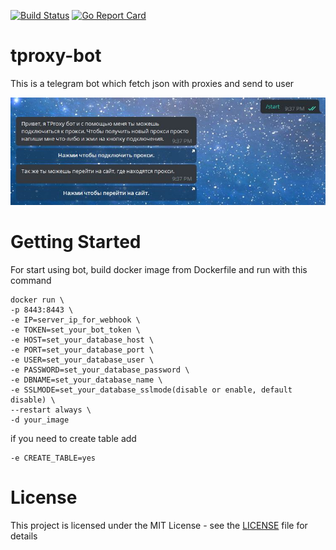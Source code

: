 [![Build Status](https://travis-ci.org/trigun117/tproxy-bot.svg?branch=master)](https://travis-ci.org/trigun117/tproxy-bot) [![Go Report Card](https://goreportcard.com/badge/github.com/trigun117/tproxy-bot)](https://goreportcard.com/report/github.com/trigun117/tproxy-bot)

# tproxy-bot

This is a telegram bot which fetch json with proxies and send to user

![example work of bot](https://github.com/trigun117/tproxy-bot/blob/master/image.JPG)

# Getting Started

For start using bot, build docker image from Dockerfile and run with this command
```
docker run \
-p 8443:8443 \
-e IP=server_ip_for_webhook \
-e TOKEN=set_your_bot_token \
-e HOST=set_your_database_host \
-e PORT=set_your_database_port \
-e USER=set_your_database_user \
-e PASSWORD=set_your_database_password \
-e DBNAME=set_your_database_name \
-e SSLMODE=set_your_database_sslmode(disable or enable, default disable) \
--restart always \
-d your_image
```

if you need to create table add
```
-e CREATE_TABLE=yes
```

# License

This project is licensed under the MIT License - see the [LICENSE](LICENSE) file for details
